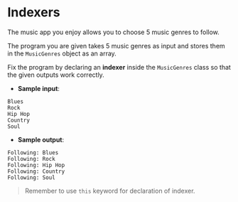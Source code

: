# Indexers

The music app you enjoy allows you to choose 5 music genres to follow.

The program you are given takes 5 music genres as input and stores them in the `MusicGenres` object as an array.

Fix the program by declaring an **indexer** inside the `MusicGenres` class so that the given outputs work correctly.

- **Sample input**:  
```
Blues
Rock
Hip Hop
Country
Soul
```

- **Sample output**:  
```
Following: Blues
Following: Rock
Following: Hip Hop
Following: Country
Following: Soul
```

>Remember to use `this` keyword for declaration of indexer.